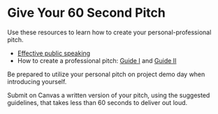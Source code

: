 # Give Your 60 Second Pitch

Use these resources to learn how to create your personal-professional pitch. 

 - [Effective public speaking][1]
 - How to create a professional pitch: [Guide I][2] and [Guide II][3]

Be prepared to utilize your personal pitch on project demo day when introducing yourself.

Submit on Canvas a written version of your pitch, using the suggested guidelines, that takes less than 60 seconds to deliver out loud. 

[1]: https://www.youtube.com/watch?v=zZBJZ-dBVbE
[2]: https://idealistcareers.org/guide-elevator-pitch/
[3]: http://www.salesforce.org/winning-personal-pitch/
